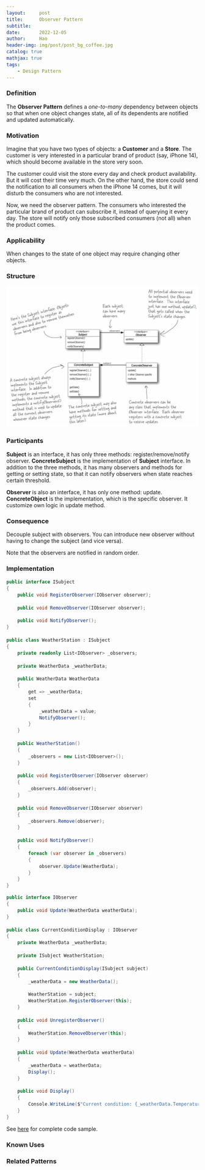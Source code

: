 ```yaml
---
layout:     post
title:      Observer Pattern
subtitle:   
date:       2022-12-05
author:     Hao
header-img: img/post/post_bg_coffee.jpg
catalog: true
mathjax: true
tags:
    - Design Pattern
---
```


### Definition

The **Observer Pattern** defines a *one-to-many* dependency between objects so that when one object changes state, all of its dependents are notified and updated automatically.

### Motivation

Imagine that you have two types of objects: a **Customer** and a **Store**. The customer is very interested in a particular brand of product (say, iPhone 14), which should become available in the store very soon.

The customer could visit the store every day and check product availability. But it will cost their time very much. On the other hand, the store could send the notification to all consumers when the iPhone 14 comes, but it will disturb the consumers who are not interested.

Now, we need the observer pattern. The consumers who interested the particular brand of product can subscribe it, instead of querying it every day. The store will notify only those subscribed consumers (not all) when the product comes.

### Applicability

When changes to the state of one object may require changing other objects.

### Structure

![img](/img/DesignPattern/observer.png)

### Participants

**Subject** is an interface, it has only three methods: register/remove/notify observer. **ConcreteSubject** is the implementation of **Subject** interface. In addition to the three methods, it has many observers and methods for getting or setting state, so that it can notify observers when state reaches certain threshold.

**Observer** is also an interface, it has only one method: update. **ConcreteObject** is the implementation, which is the specific observer. It customize own logic in update method.

### Consequence

Decouple subject with observers. You can introduce new observer without having to change the subject (and vice versa).

Note that the observers are notified in random order.

### Implementation

```c#
public interface ISubject
{
    public void RegisterObserver(IObserver observer);

    public void RemoveObserver(IObserver observer);

    public void NotifyObserver();
}

public class WeatherStation : ISubject
{
    private readonly List<IObserver> _observers;

    private WeatherData _weatherData;
    
    public WeatherData WeatherData
    {
        get => _weatherData;
        set
        {
            _weatherData = value;
            NotifyObserver();
        }
    }

    public WeatherStation()
    {
        _observers = new List<IObserver>();
    }

    public void RegisterObserver(IObserver observer)
    {
        _observers.Add(observer);
    }

    public void RemoveObserver(IObserver observer)
    {
        _observers.Remove(observer);
    }

    public void NotifyObserver()
    {
        foreach (var observer in _observers)
        {
            observer.Update(WeatherData);
        }
    }
}
```

```c#
public interface IObserver
{
    public void Update(WeatherData weatherData);
}

public class CurrentConditionDisplay : IObserver
{
    private WeatherData _weatherData;

    private ISubject WeatherStation;

    public CurrentConditionDisplay(ISubject subject)
    {
        _weatherData = new WeatherData();
        
        WeatherStation = subject;
        WeatherStation.RegisterObserver(this);
    }
    
    public void UnregisterObserver()
    {
        WeatherStation.RemoveObserver(this);
    }
    
    public void Update(WeatherData weatherData)
    {
        _weatherData = weatherData;
        Display();
    }

    public void Display()
    {
        Console.WriteLine($"Current condition: {_weatherData.Temperature}, {_weatherData.Humidity}, {_weatherData.Pressure} ");
    }
}
```

See [here](https://github.com/haozhangms/Head-First-Design-Pattern/tree/main/WeatherObserver) for complete code sample.

### Known Uses



### Related Patterns

